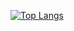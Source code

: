[![Top Langs](https://github-readme-stats.vercel.app/api/top-langs/?username=rykker1&layout=compact&theme=dracula)](https://github.com/anuraghazra/github-readme-stats)
